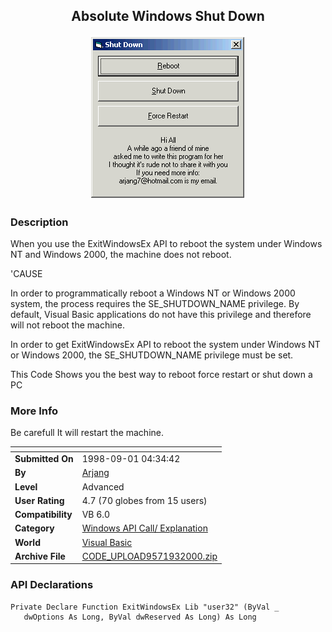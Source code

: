 ﻿<div align="center">

## Absolute Windows Shut Down

<img src="PIC200091758122279.gif">
</div>

### Description

When you use the ExitWindowsEx API to reboot the system under Windows NT and Windows 2000, the machine does not reboot.

'CAUSE

In order to programmatically reboot a Windows NT or Windows 2000 system, the process requires the SE_SHUTDOWN_NAME privilege. By default, Visual Basic applications do not have this privilege and therefore will not reboot the machine.

In order to get ExitWindowsEx API to reboot the system under Windows NT or Windows 2000, the SE_SHUTDOWN_NAME privilege must be set.

This Code Shows you the best way to reboot force restart or shut down a PC
 
### More Info
 
Be carefull It will restart the machine.


<span>             |<span>
---                |---
**Submitted On**   |1998-09-01 04:34:42
**By**             |[Arjang](https://github.com/Planet-Source-Code/PSCIndex/blob/master/ByAuthor/arjang.md)
**Level**          |Advanced
**User Rating**    |4.7 (70 globes from 15 users)
**Compatibility**  |VB 6\.0
**Category**       |[Windows API Call/ Explanation](https://github.com/Planet-Source-Code/PSCIndex/blob/master/ByCategory/windows-api-call-explanation__1-39.md)
**World**          |[Visual Basic](https://github.com/Planet-Source-Code/PSCIndex/blob/master/ByWorld/visual-basic.md)
**Archive File**   |[CODE\_UPLOAD9571932000\.zip](https://github.com/Planet-Source-Code/arjang-absolute-windows-shut-down__1-11156/archive/master.zip)

### API Declarations

```
Private Declare Function ExitWindowsEx Lib "user32" (ByVal _
   dwOptions As Long, ByVal dwReserved As Long) As Long
```





